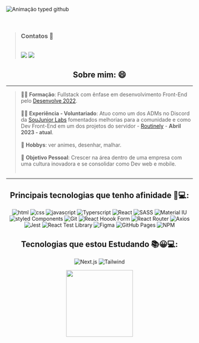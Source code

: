 <div>
 
  ![Animação typed github](https://user-images.githubusercontent.com/98182255/186050921-6c4ff98d-14db-4b0e-b707-8a04b59e1190.gif)

</div>

<br>
<div> 
 
 > <h3>Contatos 📩</h3> <br>
 > <a href = "mailto:luissoaress.dev@gmail.com"><img src="https://img.shields.io/badge/Gmail-D14836?style=for-the-badge&logo=gmail&logoColor=white" target="_blank"></a>
 > <a href="https://www.linkedin.com/in/LuisSoaresDeveloper" target="_blank"><img src="https://img.shields.io/badge/-LinkedIn-%230077B5?style=for-the-badge&logo=linkedin&logoColor=white" target="_blank"></a> 
 
 <div align="center">

<div align="left">
 
  <h2 align='center'> Sobre mim: 😄 </h2>
 
   ____________________________________________________________________________________________________

  >  👨‍💻 **Formação**: Fullstack com ênfase em desenvolvimento Front-End pelo [Desenvolve 2022](https://desenvolve.grupoboticario.com.br/). <br> <br>
  >  🤝🏻 **Experiência - Voluntariado**: Atuo como um dos ADMs no Discord da [SouJunior Labs](https://www.linkedin.com/company/soujunior-labs/) fomentados melhorias para a comunidade e como Dev Front-End em um dos projetos do servidor - [Routinely](https://github.com/RoutinelyOrganization)  - **Abril 2023 -     atual**. <br> <br>
  >  🎨  **Hobbys**: ver animes, desenhar, malhar. <br> <br>
  >  🎯 **Objetivo Pessoal**: Crescer na área dentro de uma empresa com uma cultura inovadora e se consolidar como Dev web e mobile. <br> <br>

   ____________________________________________________________________________________________________

</div>

<div align="center">
 
 ## Principais tecnologias que tenho afinidade 🤩💻:
 ![html](https://img.shields.io/badge/HTML5-E34F26?style=for-the-badge&logo=html5&logoColor=white)
 ![css](https://img.shields.io/badge/CSS3-1572B6?style=for-the-badge&logo=css3&logoColor=white)
 ![javascript](https://img.shields.io/badge/JavaScript-F7DF1E?style=for-the-badge&logo=javascript&logoColor=black)
 ![Typerscript](https://img.shields.io/badge/TypeScript-007ACC?style=for-the-badge&logo=typescript&logoColor=white)
 ![React](https://img.shields.io/badge/React-20232A?style=for-the-badge&logo=react&logoColor=61DAFB)
 ![SASS](https://img.shields.io/badge/Sass-CC6699?style=for-the-badge&logo=sass&logoColor=white)
 ![Material IU](https://img.shields.io/badge/Material%20UI-007FFF?style=for-the-badge&logo=mui&logoColor=white)
 ![styled Components](https://img.shields.io/badge/styled--components-DB7093?style=for-the-badge&logo=styled-components&logoColor=white)
 ![Git](https://img.shields.io/badge/GIT-E44C30?style=for-the-badge&logo=git&logoColor=white)
 ![React Hoook Form](https://img.shields.io/badge/react%20hook%20Form-EC5990?style=for-the-badge&logo=react%20hook%20form&logoColor=white)
 ![React Router](https://img.shields.io/badge/React_Router-CA4245?style=for-the-badge&logo=react-router&logoColor=white)
 ![Axios](https://img.shields.io/badge/axios-671ddf?&style=for-the-badge&logo=axios&logoColor=white)
 ![Jest](https://img.shields.io/badge/Jest-C21325?style=for-the-badge&logo=jest&logoColor=white)
 ![React Test Library](	https://img.shields.io/badge/react%20testing%20library-323330?style=for-the-badge&logo=testing-library&logoColor=red)
 ![Figma](https://img.shields.io/badge/Figma-F24E1E?style=for-the-badge&logo=figma&logoColor=white)
 ![GitHub Pages](https://img.shields.io/badge/GitHub%20Projects-222222?style=for-the-badge&logo=GitHub%20Pages&logoColor=white)
 ![NPM](https://img.shields.io/badge/npm-CB3837?style=for-the-badge&logo=npm&logoColor=white)
 
 ## Tecnologias que estou Estudando 📚😀💻:
 ![Next.js](https://img.shields.io/badge/next%20js-000000?style=for-the-badge&logo=nextdotjs&logoColor=white)
 ![Tailwind](	https://img.shields.io/badge/Tailwind_CSS-38B2AC?style=for-the-badge&logo=tailwind-css&logoColor=white)
 
</div>

<div align="center">
<img height="180em" src="https://github-readme-stats-git-masterrstaa-rickstaa.vercel.app/api/top-langs/?username=Soaressluiss&layout=compact&langs_count=7&theme=tokyonight"/>
 
</div>
 

<!-- ![Snake animation](https://github.com/Soaressluiss/Soaressluiss/blob/output/github-contribution-grid-snake.svg)
 </div> -->
  
 <!-- ![cat-work](https://user-images.githubusercontent.com/98182255/185693548-9132020e-e25a-4eb6-ab89-4bb775f8e853.gif) -->
 
 

 
